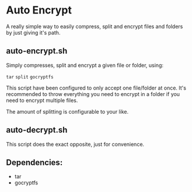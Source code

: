 # Auto Encrypt

A really simple way to easily compress, split and encrypt files and folders by just giving it's path.

## auto-encrypt.sh

Simply compresses, split and encrypt a given file or folder, using:

``tar``  ``split``  ``gocryptfs``

This script have been configured to only accept one file/folder at once. It's recommended to throw everything you need to encrypt in a folder if you need to encrypt multiple files.

The amount of splitting is configurable to your like.

## auto-decrypt.sh

This script does the exact opposite, just for convenience.

## Dependencies:
- tar
- gocryptfs

